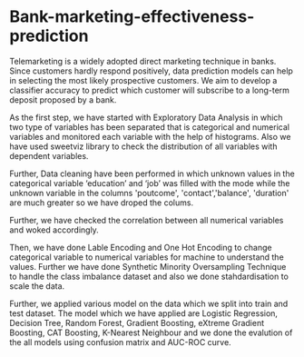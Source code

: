 # Bank-marketing-effectiveness-prediction
Telemarketing is a widely adopted direct marketing technique in banks. Since customers hardly respond positively, data prediction models can help in selecting the most likely prospective customers. We aim to develop a classifier accuracy to predict which customer will subscribe to a long-term deposit proposed by a bank.

As the first step, we have started with Exploratory Data Analysis in which two type of variables has been separated that is categorical and numerical variables and monitored each variable with the help of histograms. Also we have used sweetviz library to check the distribution of all variables with dependent variables.

Further, Data cleaning have been performed in which unknown values in the categorical variable ‘education’ and ‘job’ was filled with the mode while the unknown variable in the columns 'poutcome', 'contact','balance', 'duration' are much greater so we have droped the colums. 
 
Further, we have checked the correlation between all numerical variables and woked accordingly. 

Then, we have done Lable Encoding and One Hot Encoding to change categorical variable to numerical variables for machine to understand the values. Further we have done Synthetic Minority Oversampling Technique to handle the class imbalance dataset and also we done stahdardisation to scale the data.

Further, we applied various model on the data which we split into train and test dataset. The model which we have applied are Logistic Regression, Decision Tree, Random Forest, Gradient Boosting, eXtreme Gradient Boosting, CAT Boosting, K-Nearest Neighbour and we done the evalution of the all models using confusion matrix and AUC-ROC curve.
